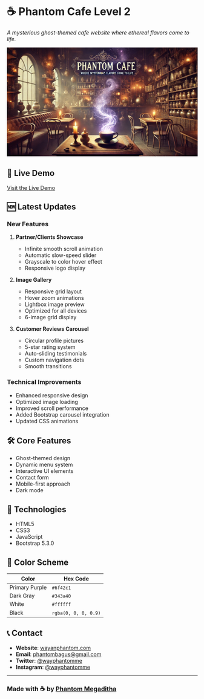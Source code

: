 # ☕ Phantom Cafe Level 2  
*A mysterious ghost-themed cafe website where ethereal flavors come to life.*  

![Phantom Cafe Preview](/img/preview.webp)

## 🔮 Live Demo  
[Visit the Live Demo](https://wayphantomme.github.io/Phantom-Cafe-LV2/)  

## 🆕 Latest Updates

### New Features

1. **Partner/Clients Showcase**
   - Infinite smooth scroll animation
   - Automatic slow-speed slider
   - Grayscale to color hover effect
   - Responsive logo display

2. **Image Gallery**
   - Responsive grid layout
   - Hover zoom animations
   - Lightbox image preview
   - Optimized for all devices
   - 6-image grid display

3. **Customer Reviews Carousel**
   - Circular profile pictures
   - 5-star rating system
   - Auto-sliding testimonials
   - Custom navigation dots
   - Smooth transitions

### Technical Improvements
- Enhanced responsive design
- Optimized image loading
- Improved scroll performance
- Added Bootstrap carousel integration
- Updated CSS animations

## 🛠️ Core Features
- Ghost-themed design
- Dynamic menu system
- Interactive UI elements
- Contact form
- Mobile-first approach
- Dark mode

## 🔧 Technologies
- HTML5
- CSS3
- JavaScript
- Bootstrap 5.3.0

## 🎨 Color Scheme  
| **Color**      | **Hex Code**          |  
|-----------------|-----------------------|  
| Primary Purple  | `#6f42c1`            |  
| Dark Gray       | `#343a40`            |  
| White           | `#ffffff`            |  
| Black           | `rgba(0, 0, 0, 0.9)` |  

## 📞 Contact  
- **Website**: [wayanphantom.com](https://wayanphantom.my.id)  
- **Email**: phantombagus@gmail.com  
- **Twitter**: [@wayphantomme](https://twitter.com/wayphantomme)  
- **Instagram**: [@wayphantomme](https://instagram.com/wayphantomme)  

---

### Made with ☕ by [Phantom Megaditha](#)  
